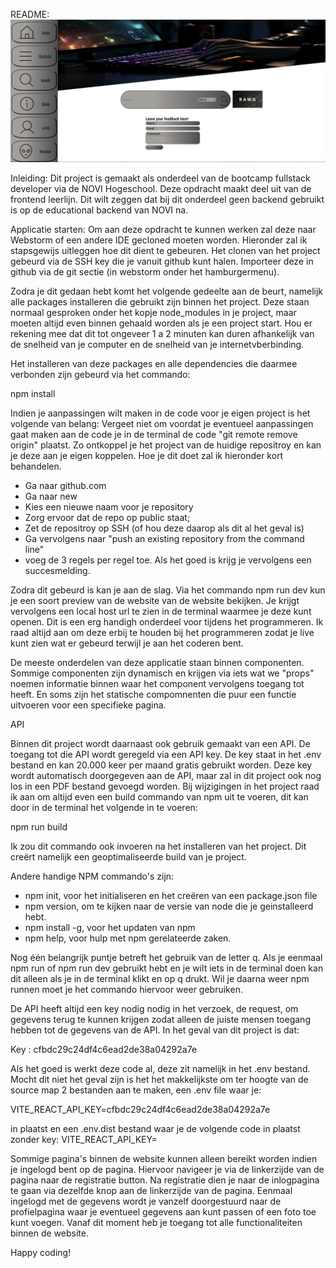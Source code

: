 
README:
![img_1.png](img_1.png)

Inleiding:
Dit project is gemaakt als onderdeel van de bootcamp fullstack developer via de NOVI Hogeschool.
Deze opdracht maakt deel uit van de frontend leerlijn. Dit wilt zeggen dat bij dit onderdeel geen backend gebruikt is op de
educational backend van NOVI na.

Applicatie starten:
Om aan deze opdracht te kunnen werken zal deze naar Webstorm of een andere IDE gecloned moeten worden. Hieronder zal ik stapsgewijs uitleggen hoe dit dient te gebeuren.
Het clonen van het project gebeurd via de SSH key die je vanuit github kunt halen.
Importeer deze in github via de git sectie (in webstorm onder het hamburgermenu).


Zodra je dit gedaan hebt komt het volgende gedeelte aan de beurt, namelijk alle packages installeren die gebruikt zijn binnen het project. Deze staan normaal
gesproken onder het kopje node_modules in je project, maar moeten altijd even binnen gehaald worden als je een project start.
Hou er rekening mee dat dit tot ongeveer 1 a 2 minuten kan duren afhankelijk van de snelheid van je computer en de snelheid van je internetvberbinding.

Het installeren van deze packages en alle dependencies die daarmee verbonden zijn gebeurd via het commando:

npm install

Indien je aanpassingen wilt maken in de code voor je eigen project is het volgende van belang:
Vergeet niet om voordat je eventueel aanpassingen gaat maken aan de code je in de terminal de code "git remote remove origin" plaatst.
Zo ontkoppel je het project van de huidige repositroy en kan je deze aan je eigen koppelen. Hoe je dit doet zal ik hieronder kort behandelen.

- Ga naar github.com
- Ga naar new
- Kies een nieuwe naam voor je repository
- Zorg ervoor dat de repo op public staat;
- Zet de repositroy op SSH (of hou deze daarop als dit al het geval is)
- Ga vervolgens naar "push an existing repository from the command line"
- voeg de 3 regels per regel toe. Als het goed is krijg je vervolgens een succesmelding.


Zodra dit gebeurd is kan je aan de slag. Via het commando npm run dev kun je een soort preview van de website van de website bekijken.
Je krijgt vervolgens een local host url te zien in de terminal waarmee je deze kunt openen. Dit is een erg handigh onderdeel voor tijdens het programmeren.
Ik raad altijd aan om deze erbij te houden bij het programmeren zodat je live kunt zien wat er gebeurd terwijl je aan het coderen bent.

De meeste onderdelen van deze applicatie staan binnen componenten. Sommige componenten zijn dynamisch en krijgen via iets wat we "props" noemen informatie binnen waar het component
vervolgens toegang tot heeft. En soms zijn het statische compomnenten die puur een functie uitvoeren voor een specifieke pagina.

API

Binnen dit project wordt daarnaast ook gebruik gemaakt van een API. De toegang tot die API wordt geregeld via een API key.
De key staat in het .env bestand en kan 20.000 keer per maand gratis gebruikt worden. Deze key wordt automatisch doorgegeven aan de API,
maar zal in dit project ook nog los in een PDF bestand gevoegd worden. Bij wijzigingen in het project raad ik aan om altijd even een build commando van
npm uit te voeren, dit kan door in de terminal het volgende in te voeren:

npm run build

Ik zou dit commando ook invoeren na het installeren van het project. Dit creërt namelijk een geoptimaliseerde build van je project. 

Andere handige NPM commando's zijn:
- npm init, voor het initialiseren en het creëren van een package.json file
- npm version, om te kijken naar de versie van node die je geinstalleerd hebt.
- npm install -g, voor het updaten van npm
- npm help, voor hulp met npm gerelateerde zaken.

Nog één belangrijk puntje betreft het gebruik van de letter q. Als je eenmaal npm run of npm run dev gebruikt hebt en je wilt iets in de terminal doen kan dit alleen als je
in de terminal klikt en op q drukt. Wil je daarna weer npm runnen moet je het commando hiervoor weer gebruiken.

De API heeft altijd een key nodig nodig in het verzoek, de request, om gegevens terug te kunnen krijgen zodat alleen de juiste mensen
toegang hebben tot de gegevens van de API. In het geval van dit project is dat:

Key :  cfbdc29c24df4c6ead2de38a04292a7e

Als het goed is werkt deze code al, deze zit namelijk in het .env bestand. Mocht dit niet het geval zijn is het het makkelijkste om ter hoogte
van de source map 2 bestanden aan te maken, een .env file waar je:

VITE_REACT_API_KEY=cfbdc29c24df4c6ead2de38a04292a7e

in plaatst en een .env.dist bestand waar je de volgende code in plaatst zonder key:
VITE_REACT_API_KEY=

Sommige pagina's binnen de website kunnen alleen bereikt worden indien je ingelogd bent op de pagina.
Hiervoor navigeer je via de linkerzijde van de pagina naar de registratie button.
Na registratie dien je naar de inlogpagina te gaan via dezelfde knop aan de linkerzijde van de pagina.
Eenmaal ingelogd met de gegevens wordt je vanzelf doorgestuurd naar de profielpagina waar je eventueel gegevens aan kunt passen
of een foto toe kunt voegen. Vanaf dit moment heb je toegang tot alle functionaliteiten binnen de website.


Happy coding!



